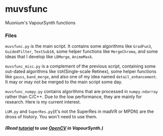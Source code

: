 # muvsfunc
Muonium's VapourSynth functions

### Files
`muvsfunc.py` is the main script. It contains some algorithms like `GradFun3`, `GuidedFilter`, `TextSub16`, some helper functions like `MergeChroma`, and some ideas that I develop like `LDMerge`, `AnimeMask`.

`muvsfunc_misc.py` is a complement of the previous script, containing some out-dated algorithms like `SSR`(Single-scale Retinex), some helper functions like `gauss`, `band_merge`, and also one of my idea named `detail_enhancement`. It may or may not be merged to the main script some day.

`muvsfunc_numpy.py` contains algorithms that are processed in `numpy.ndarray` rather than C/C++. Due to the low performance, they are mainly for research. Here is my current interest.

`LUM.py` and `SuperRes.py`(it's not the SuperRes in madVR or MPDN) are the dross of history. You won't need to use them.

#### **_(Read [tutorial](https://github.com/WolframRhodium/muvsfunc/wiki/OpenCV-Python-for-VapourSynth) to use [OpenCV](https://opencv.org/) in VapourSynth.)_**